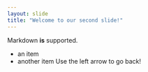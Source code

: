 ```yaml
---
layout: slide
title: "Welcome to our second slide!"
---
```

Markdown **is** supported.
* an item
* another item
Use the left arrow to go back!
